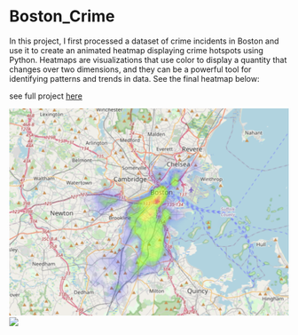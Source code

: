 # Boston_Crime

In this project, I first processed a dataset of crime incidents in Boston and use it to create an animated heatmap displaying crime hotspots using Python. Heatmaps are visualizations that use color to display a quantity that changes over two dimensions, and they can be a powerful tool for identifying patterns and trends in data. See the final heatmap below:

see full project [here](https://github.com/chens28/Boston_Crime/blob/main/crime.ipynb)

![Boston!](https://github.com/chens28/Boston_Crime/blob/main/Boston.PNG)
<img src="Assets/icon.png" width="200">
